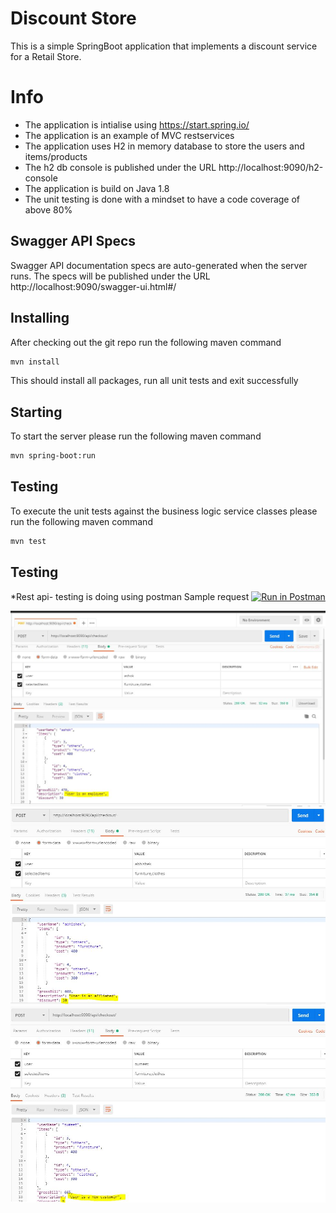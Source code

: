 # Discount Store

This is a simple SpringBoot application that implements a discount service for a Retail Store.

# Info
* The application is intialise using https://start.spring.io/
* The application is an example of MVC restservices
* The application uses H2 in memory database to store the users and items/products
* The h2 db console is published under the URL http://localhost:9090/h2-console
* The application is build on Java 1.8
* The unit testing is done with a mindset to have a code coverage of above 80%


## Swagger API Specs

Swagger API documentation specs are auto-generated when the server runs. The specs will be published under the URL http://localhost:9090/swagger-ui.html#/

## Installing

After checking out the git repo run the following maven command

```bash
mvn install
```

This should install all packages, run all unit tests and exit successfully

## Starting

To start the server please run the following maven command

```bash
mvn spring-boot:run
```

## Testing

To execute the unit tests against the business logic service classes please run the following maven command

```bash
mvn test
```

## Testing

*Rest api- testing is doing using postman
Sample request
[![Run in Postman](https://run.pstmn.io/button.svg)](https://app.getpostman.com/run-collection/a08bac24b9bf465da1da)

![alt text](https://github.com/hissamus/discount-demo/blob/master/src/main/resources/static/Capture1.JPG)
![alt text](https://github.com/hissamus/discount-demo/blob/master/src/main/resources/static/Capture2.JPG)
![alt text](https://github.com/hissamus/discount-demo/blob/master/src/main/resources/static/Capture3.JPG)
